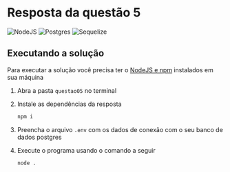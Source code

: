 # Resposta da questão 5

![NodeJS](https://img.shields.io/badge/node.js-6DA55F?style=for-the-badge&logo=node.js&logoColor=white)
![Postgres](https://img.shields.io/badge/postgres-%23316192.svg?style=for-the-badge&logo=postgresql&logoColor=white)
![Sequelize](https://img.shields.io/badge/Sequelize-52B0E7?style=for-the-badge&logo=Sequelize&logoColor=white)

## Executando a solução

Para executar a solução você precisa ter o [NodeJS e npm](https://nodejs.org/en)
instalados em sua máquina

1. Abra a pasta `questao05` no terminal

2. Instale as dependências da resposta

   ```bash
   npm i
   ```

3. Preencha o arquivo `.env` com os dados de conexão com o seu banco de dados
   postgres

4. Execute o programa usando o comando a seguir

   ```bash
   node .
   ```
